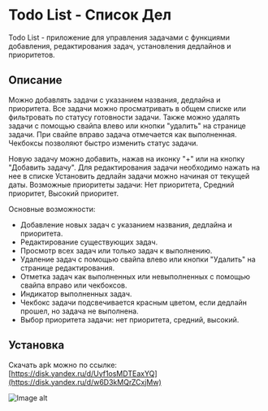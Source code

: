 # Todo List - Список Дел

Todo List - приложение для управления задачами с функциями добавления, редактирования задач, установления дедлайнов и приоритетов.

## Описание

Можно добавлять задачи с указанием названия, дедлайна и приоритета. Все задачи можно просматривать в общем списке или фильтровать по статусу готовности задачи. Также можно удалять задачи с помощью свайпа влево или кнопки "удалить" на странице задачи. При свайпе вправо задача отмечается как выполненная. Чекбоксы позволяют быстро изменить статус задачи.

Новую задачу можно добавить, нажав на иконку "+" или на кнопку "Добавить задачу". Для редактирования задачи необходимо нажать на нее в списке
Установить дедлайн задачи можно начиная от текущей даты.
Возможные приоритеты задачи: Нет приоритета, Средний приоритет, Высокий приоритет.


Основные возможности:
- Добавление новых задач с указанием названия, дедлайна и приоритета.
- Редактирование существующих задач.
- Просмотр всех задач или только задач к выполнению.
- Удаление задач с помощью свайпа влево или кнопки "Удалить" на странице редактирования.
- Отметка задач как выполненных или невыполненных с помощью свайпа вправо или чекбоксов.
- Индикатор выполненных задач.
- Чекбокс задачи подсвечивается красным цветом, если дедлайн прошел, но задача не выполнена.
- Выбор приоритета задачи: нет приоритета, средний, высокий.

## Установка 

Скачать apk можно по ссылке: [https://disk.yandex.ru/d/Uyf1osMDTEaxYQ](https://disk.yandex.ru/d/w6D3kMQrZCxjMw)

![Image alt](https://github.com/{username}/{repository}/Screenshot_20240622_235930_com.example.todo_list.jpg)



